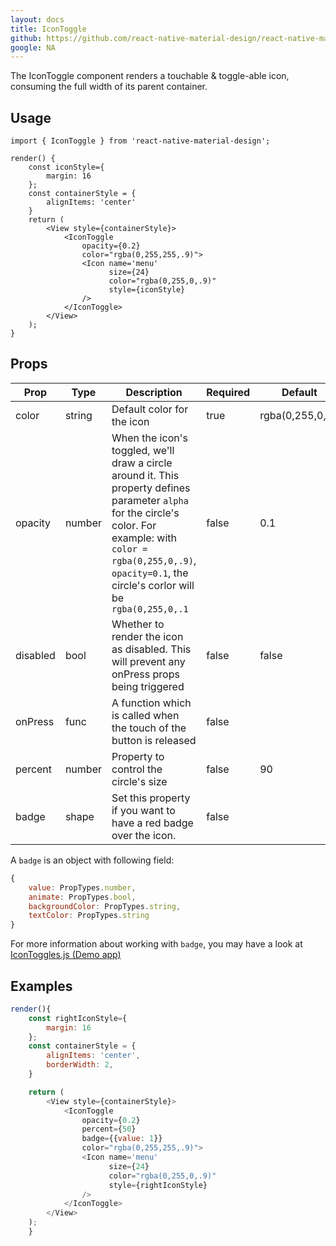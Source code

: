 ```yaml
---
layout: docs
title: IconToggle
github: https://github.com/react-native-material-design/react-native-material-design/blob/master/lib/IconToggle.js
google: NA
---
```


The IconToggle component renders a touchable & toggle-able icon, consuming the full width of its parent container.

## Usage

```
import { IconToggle } from 'react-native-material-design';

render() {
    const iconStyle={
        margin: 16
    };
    const containerStyle = {
        alignItems: 'center'
    }    
	return (
		<View style={containerStyle}>
            <IconToggle
                opacity={0.2}
                color="rgba(0,255,255,.9)">
                <Icon name='menu'
                      size={24}
                      color="rgba(0,255,0,.9)"
                      style={iconStyle}
                />
            </IconToggle>
		</View>
	);
}
```

## Props

Prop | Type | Description | Required | Default
--- | --- | --- | --- | ---
color | string | Default color for the icon | true | rgba(0,255,0,.9) |
opacity | number | When the icon's toggled, we'll draw a circle around it. This property defines parameter `alpha` for the circle's color. For example: with `color = rgba(0,255,0,.9)`, `opacity=0.1`, the circle's corlor will be `rgba(0,255,0,.1` | false | 0.1
disabled | bool | Whether to render the icon as disabled. This will prevent any onPress props being triggered | false | false
onPress | func | A function which is called when the touch of the button is released | false |
percent | number | Property to control the circle's size | false | 90|
badge | shape | Set this property if you want to have a red badge over the icon. | false | |

A `badge` is an object with following field:
```js
{
    value: PropTypes.number,
    animate: PropTypes.bool,
    backgroundColor: PropTypes.string,
    textColor: PropTypes.string
}
```
For more information about working with `badge`, you may have a look at [IconToggles.js (Demo app)](https://github.com/react-native-material-design/demo-app/blob/master/src/scenes/IconToggles.js)

## Examples
```js
render(){
    const rightIconStyle={
        margin: 16
    };
    const containerStyle = {
        alignItems: 'center',
        borderWidth: 2,
    }

    return (
        <View style={containerStyle}>
            <IconToggle
                opacity={0.2}
                percent={50}
                badge={{value: 1}}
                color="rgba(0,255,255,.9)">
                <Icon name='menu'
                      size={24}
                      color="rgba(0,255,0,.9)"
                      style={rightIconStyle}
                />
            </IconToggle>
        </View>
    );
    }
```
